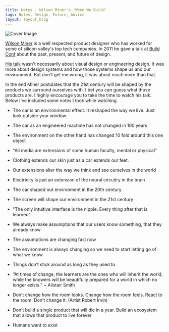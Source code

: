 ```yaml
---
title: Notes - Wilson Miner's 'When We Build'
tags: Notes, Design, Future, Advice
layout: layout_blog
---
```

![Cover Image](/assets/img/blog_imgs/miner_cover_img.png)

[Wilson Miner](http://wilsonminer.com/) is a well respected product designer who has worked for some of silicon valley's top tech companies. In 2011 he gave a talk at [Build Conf](http://2011.buildconf.com/) about the past, present, and future of design.

[His talk](http://vimeo.com/34017777) wasn't necessarily about visual design or engineering design. It was more about design systems and how those systems shape us and our environment. But don't get me wrong, it was about much more than that.

In the end Miner postulates that the 21st century will be shaped by the products we surround ourselves with. I bet you can guess what those products are. I highly encourage you to take the time to watch his talk. Below I've included some notes I took while watching.

- The car is an environmental effect. It reshaped the way we live. Just look outside your window.

- The car as an engineered machine has not changed in 100 years

- The environment on the other hand has changed 10 fold around this one object

- "All media are extensions of some human faculty, mental or physical"

- Clothing extends our skin just as a car extends our feet.

- Our extensions alter the way we think and see ourselves in the world

- Electricity is just an extension of the neural circuitry in the brain

- The car shaped out environment in the 20th century

- The screen will shape our environment in the 21st century

- "The only intuitive interface is the nipple. Every thing after that is learned"

- We always make assumptions that our users know something, that they already know

- The assumptions are changing fast now

- The environment is always changing so we need to start letting go of what we know

- Things don’t stick around as long as they used to

- “At times of change, the learners are the ones who will inherit the world, while the knowers will be beautifully prepared for a world in which no longer exists.” ~ Alistair Smith

- Don’t change how the room looks. Change how the room feels. React to the room. Don’t change it. (Artist Robert Irvin)

- Don’t build a single product that will die in a year. Build an ecosystem that allows that product to live forever

- Humans want to exist